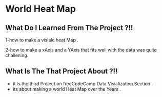 # World Heat Map
## What Do I Learned From The Project ?!!
  1-how to make a visiale heat Map .
  
  2-how to make a xAxis and a YAxis that fits well with the data was quite challening.
  
## What Is The That Project About ?!!
  * it is the third Project on freeCodeCamp Data Visialization Section .
  * its about making a world Heat Map over the Years .
